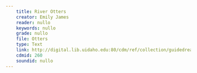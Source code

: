 ```yaml
---
    title: River Otters
    creator: Emily James
    reader: nullo
    keywords: nullo
    grade: nullo
    file: Otters
    type: Text
    link: http://digital.lib.uidaho.edu:80/cdm/ref/collection/guidedread/id/260
    cdmid: 260
    soundid: nullo
---
```

